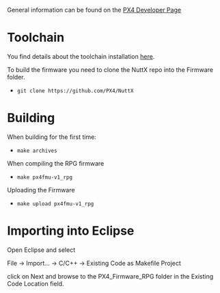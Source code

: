 General information can be found on the [PX4 Developer Page](http://pixhawk.org/dev/start)

Toolchain
=========

You find details about the toolchain installation [here](http://pixhawk.org/dev/toolchain_installation_lin).

To build the firmware you need to clone the NuttX repo into the Firmware folder.

* `git clone https://github.com/PX4/NuttX`

Building
========

When building for the first time:

* `make archives`

When compiling the RPG firmware

* `make px4fmu-v1_rpg`

Uploading the Firmware

* `make upload px4fmu-v1_rpg`

Importing into Eclipse
======================

Open Eclipse and select

File -> Import... -> C/C++ -> Existing Code as Makefile Project

click on Next and browse to the PX4_Firmware_RPG folder in the Existing Code Location field.

